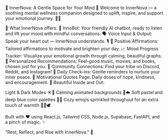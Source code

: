 🌿 InnerNova: A Gentle Space for Your Mind 🌈
Welcome to InnerNova — a soothing mental wellness companion designed to uplift, inspire, and support your emotional journey. 🧘✨

🌸 What InnerNova offers:
💬 InnoBot: Your friendly AI chatbot, ready to listen and lift your mood with mindful conversations.
🗣️ Voice Input & Output: Speak your heart out — InnerNova understands. 🎙️
🌟 Positive Affirmations: Tailored affirmations to motivate and brighten your day.
📈 Mood Progress Tracker: Visualize your emotional growth through calming, beautiful graphs.
🎵 Personalized Recommendations: Feel-good music, movies, and books, chosen just for you.
🤝 Community Connections: Find your tribe on Discord, Reddit, and Instagram!
🔔 Daily Check-ins: Gentle reminders to nurture your inner peace.
🧡 Motivational Quotes Page: Daily doses of hope, kindness, and encouragement.
🎨 Beautiful Inside and Out:

Light & Dark Modes ☀️🌙
Calming animated backgrounds 🌄☁️
Soft pastel and deep blue color palettes 🌿💙
Cozy emojis sprinkled throughout for an extra touch of warmth 🌻🍃🕊️

Built with ❤️ using React.js, Tailwind CSS, Node.js, Supabase, FastAPI, and a pinch of magic. ✨

"Rest, Reflect, and Rise with InnerNova." 🌷
